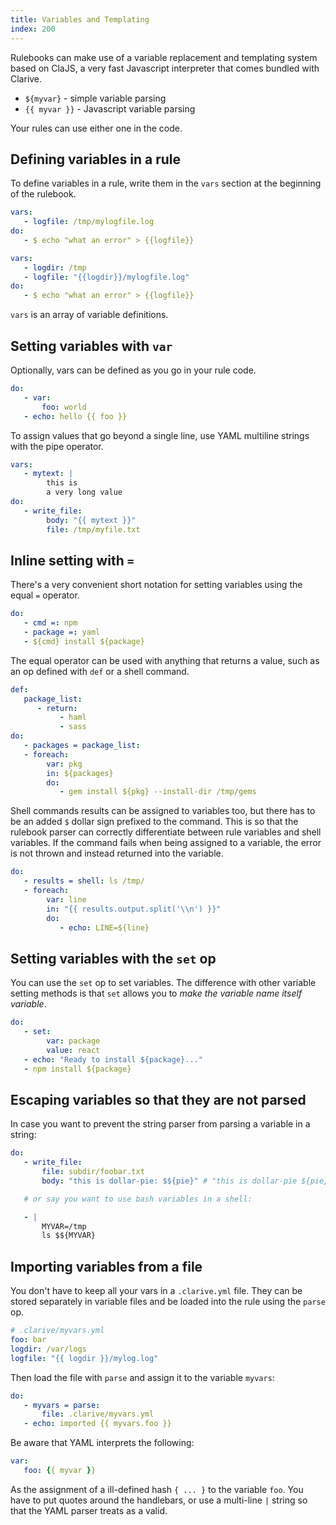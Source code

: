 ```yaml
---
title: Variables and Templating
index: 200
---
```


Rulebooks can make use of a variable replacement and
templating system based on ClaJS, a very fast Javascript
interpreter that comes bundled with Clarive.

- `${myvar}` - simple variable parsing
- `{{ myvar }}` - Javascript variable parsing


Your rules can use either one in the code.

## Defining variables in a rule

To define variables in a rule, write them in the `vars` section
at the beginning of the rulebook.

```yaml
vars:
   - logfile: /tmp/mylogfile.log
do:
   - $ echo "what an error" > {{logfile}}
```

```yaml
vars:
   - logdir: /tmp
   - logfile: "{{logdir}}/mylogfile.log"
do:
   - $ echo "what an error" > {{logfile}}
```

`vars` is an array of variable definitions.

## Setting variables with `var`

Optionally, vars can be defined as you go in your rule code.

```yaml
do:
   - var:
       foo: world
   - echo: hello {{ foo }}
```

To assign values that go beyond a single line, use YAML multiline
strings with the pipe operator.

```yaml
vars:
   - mytext: |
        this is
        a very long value
do:
   - write_file:
        body: "{{ mytext }}"
        file: /tmp/myfile.txt
```

## Inline setting with `=`

There's a very convenient short notation for setting variables
using the equal `=` operator.

```yaml
do:
   - cmd =: npm
   - package =: yaml
   - ${cmd} install ${package}
```

The equal operator can be used with anything that
returns a value, such as an op defined with `def`
or a shell command.

```yaml
def:
   package_list:
      - return:
           - haml
           - sass
do:
   - packages = package_list:
   - foreach:
        var: pkg
        in: ${packages}
        do:
           - gem install ${pkg} --install-dir /tmp/gems
```

Shell commands results can be assigned to variables too, but there has to be an
added `$` dollar sign prefixed to the command. This is so that the rulebook
parser can correctly differentiate between rule variables and shell variables.
If the command fails when being assigned to a variable, the error is not thrown
and instead returned into the variable.

```yaml
do:
   - results = shell: ls /tmp/
   - foreach:
        var: line
        in: "{{ results.output.split('\\n') }}"
        do:
           - echo: LINE=${line}
```

## Setting variables with the `set` op

You can use the `set` op to set variables.
The difference with other variable setting methods is that `set`
allows you to _make the variable name itself variable_.

```yaml
do:
   - set:
        var: package
        value: react
   - echo: "Ready to install ${package}..."
   - npm install ${package}
```

## Escaping variables so that they are not parsed

In case you want to prevent the string parser from parsing
a variable in a string:

```yaml
do:
   - write_file:
       file: subdir/foobar.txt
       body: "this is dollar-pie: $${pie}" # "this is dollar-pie ${pie}"

   # or say you want to use bash variables in a shell:

   - |
       MYVAR=/tmp
       ls $${MYVAR}

```

## Importing variables from a file

You don't have to keep all your vars in a `.clarive.yml` file.
They can be stored separately in variable files and be loaded
into the rule using the `parse` op.

```yaml
# .clarive/myvars.yml
foo: bar
logdir: /var/logs
logfile: "{{ logdir }}/mylog.log"
```

Then load the file with `parse` and assign it to the variable
`myvars`:

```yaml
do:
   - myvars = parse:
       file: .clarive/myvars.yml
   - echo: imported {{ myvars.foo }}
```

Be aware that YAML interprets the following:

```yaml
var:
   foo: {{ myvar }}
```

As the assignment of a ill-defined hash `{ ... }` to the variable `foo`.
You have to put quotes around the handlebars, or use a multi-line `|` string so that the
YAML parser treats as a valid.
